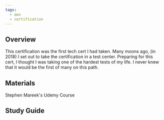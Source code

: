 ```yaml
---
tags:
  - aws
  - certification
---
```

## Overview
This certification was the first tech cert I had taken. Many moons ago, (in 2018) I set out to take the certification in a test center. Preparing for this cert, I thought I was taking one of the hardest tests of my life. I never knew that it would be the first of many on this path.

## Materials
Stephen Mareek's Udemy Course


## Study Guide
